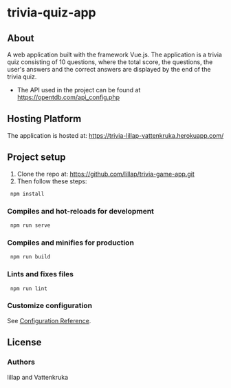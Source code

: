 # trivia-quiz-app

## About
A web application built with the framework Vue.js. The application is a trivia quiz consisting of 10 questions, where the total score, the questions, the user's answers and the correct answers are displayed by the end of the trivia quiz.

* The API used in the project can be found at  https://opentdb.com/api_config.php 

## Hosting Platform

The application is hosted at: https://trivia-lillap-vattenkruka.herokuapp.com/

## Project setup
1. Clone the repo at: https://github.com/lillap/trivia-game-app.git
2. Then follow these steps: 
```
 npm install
```

### Compiles and hot-reloads for development
```
 npm run serve
```

### Compiles and minifies for production
```
 npm run build
```

### Lints and fixes files
```
 npm run lint
```

### Customize configuration
See [Configuration Reference](https://cli.vuejs.org/config/).

## License 

### Authors
lillap and Vattenkruka
